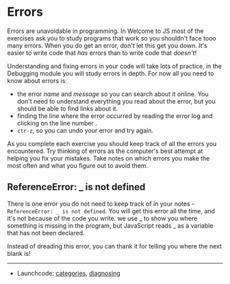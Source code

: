 # Errors

Errors are unavoidable in programming. In Welcome to JS most of the exercises
ask you to study programs that work so you shouldn't face tooo many errors. When
you do get an error, don't let this get you down. It's easier to write code that
_has_ errors than to write code that _doesn't_!

Understanding and fixing errors in your code will take lots of practice, in the
Debugging module you will study errors in depth. For now all you need to know
about errors is:

- the error _name_ and _message_ so you can search about it online. You don't
  need to understand everything you read about the error, but you should be able
  to find links about it.
- finding the line where the error occurred by reading the error log and
  clicking on the line number .
- `ctr-z`, so you can undo your error and try again.

As you complete each exercise you should keep track of all the errors you
encountered. Try thinking of errors as the computer's best attempt at helping
you fix your mistakes. Take notes on which errors you make the most often and
what you figure out to avoid them.

## ReferenceError: \_ is not defined

There is one error you do not need to keep track of in your notes -
`ReferenceError: _ is not defined`. You will get this error all the time, and
it's not because of the code you write. we use \_ to show you where something is
missing in the program, but JavaScript reads \_ as a variable that has not been
declared.

Instead of dreading this error, you can thank it for telling you where the next
blank is!

---

- Launchcode:
  [categories](https://education.launchcode.org/intro-to-professional-web-dev/chapters/errors-and-debugging/categories-of-errors.html),
  [diagnosing](https://education.launchcode.org/intro-to-professional-web-dev/chapters/errors-and-debugging/diagnosing-error-messages.html)
